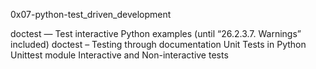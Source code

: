 0x07-python-test_driven_development

doctest — Test interactive Python examples (until “26.2.3.7. Warnings” included)
doctest – Testing through documentation
Unit Tests in Python
Unittest module
Interactive and Non-interactive tests

